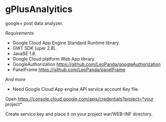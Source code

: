 # gPlusAnalyitics
google+ post data analyzer.

*Requirements*

* Google Cloud App Engine Standard Runtime library.
* GWT SDK (uper 2.8).
* JavaSE 1.8.
* Google Cloud platform Web App library.
* GoogleAuthorization https://github.com/LeoPanda/googleAuthorization
* PanelFrame https://github.com/LeoPanda/panelFrame


*And more*
* Need Google Cloud App engine API service account Key file.

Open https://console.cloud.google.com/apis/credentials?project=*your project*

Create service key and place it on your project war/WEB-INF directory.
